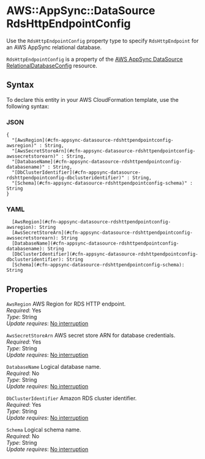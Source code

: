 # AWS::AppSync::DataSource RdsHttpEndpointConfig<a name="aws-properties-appsync-datasource-rdshttpendpointconfig"></a>

Use the `RdsHttpEndpointConfig` property type to specify `RdsHttpEndpoint` for an AWS AppSync relational database\.

 `RdsHttpEndpointConfig` is a property of the [AWS AppSync DataSource RelationalDatabaseConfig](https://docs.aws.amazon.com/AWSCloudFormation/latest/UserGuide/aws-properties-appsync-datasource-relationaldatabaseconfig.html) resource\.

## Syntax<a name="aws-properties-appsync-datasource-rdshttpendpointconfig-syntax"></a>

To declare this entity in your AWS CloudFormation template, use the following syntax:

### JSON<a name="aws-properties-appsync-datasource-rdshttpendpointconfig-syntax.json"></a>

```
{
  "[AwsRegion](#cfn-appsync-datasource-rdshttpendpointconfig-awsregion)" : String,
  "[AwsSecretStoreArn](#cfn-appsync-datasource-rdshttpendpointconfig-awssecretstorearn)" : String,
  "[DatabaseName](#cfn-appsync-datasource-rdshttpendpointconfig-databasename)" : String,
  "[DbClusterIdentifier](#cfn-appsync-datasource-rdshttpendpointconfig-dbclusteridentifier)" : String,
  "[Schema](#cfn-appsync-datasource-rdshttpendpointconfig-schema)" : String
}
```

### YAML<a name="aws-properties-appsync-datasource-rdshttpendpointconfig-syntax.yaml"></a>

```
  [AwsRegion](#cfn-appsync-datasource-rdshttpendpointconfig-awsregion): String
  [AwsSecretStoreArn](#cfn-appsync-datasource-rdshttpendpointconfig-awssecretstorearn): String
  [DatabaseName](#cfn-appsync-datasource-rdshttpendpointconfig-databasename): String
  [DbClusterIdentifier](#cfn-appsync-datasource-rdshttpendpointconfig-dbclusteridentifier): String
  [Schema](#cfn-appsync-datasource-rdshttpendpointconfig-schema): String
```

## Properties<a name="aws-properties-appsync-datasource-rdshttpendpointconfig-properties"></a>

`AwsRegion`  <a name="cfn-appsync-datasource-rdshttpendpointconfig-awsregion"></a>
AWS Region for RDS HTTP endpoint\.  
*Required*: Yes  
*Type*: String  
*Update requires*: [No interruption](https://docs.aws.amazon.com/AWSCloudFormation/latest/UserGuide/using-cfn-updating-stacks-update-behaviors.html#update-no-interrupt)

`AwsSecretStoreArn`  <a name="cfn-appsync-datasource-rdshttpendpointconfig-awssecretstorearn"></a>
AWS secret store ARN for database credentials\.  
*Required*: Yes  
*Type*: String  
*Update requires*: [No interruption](https://docs.aws.amazon.com/AWSCloudFormation/latest/UserGuide/using-cfn-updating-stacks-update-behaviors.html#update-no-interrupt)

`DatabaseName`  <a name="cfn-appsync-datasource-rdshttpendpointconfig-databasename"></a>
Logical database name\.  
*Required*: No  
*Type*: String  
*Update requires*: [No interruption](https://docs.aws.amazon.com/AWSCloudFormation/latest/UserGuide/using-cfn-updating-stacks-update-behaviors.html#update-no-interrupt)

`DbClusterIdentifier`  <a name="cfn-appsync-datasource-rdshttpendpointconfig-dbclusteridentifier"></a>
Amazon RDS cluster identifier\.  
*Required*: Yes  
*Type*: String  
*Update requires*: [No interruption](https://docs.aws.amazon.com/AWSCloudFormation/latest/UserGuide/using-cfn-updating-stacks-update-behaviors.html#update-no-interrupt)

`Schema`  <a name="cfn-appsync-datasource-rdshttpendpointconfig-schema"></a>
Logical schema name\.  
*Required*: No  
*Type*: String  
*Update requires*: [No interruption](https://docs.aws.amazon.com/AWSCloudFormation/latest/UserGuide/using-cfn-updating-stacks-update-behaviors.html#update-no-interrupt)